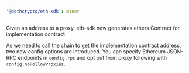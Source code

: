 ```yaml
---
'@dethcrypto/eth-sdk': minor
---
```


Given an address to a proxy, eth-sdk now generates ethers Contract for implementation contract

As we need to call the chain to get the implementation contract address, two new config options are introduced. You can
specify Ethereum JSON-RPC endpoints in `config.rpc` and opt out from proxy following with `config.noFollowProxies`.
